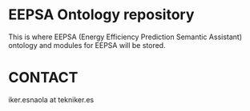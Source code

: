 # EEPSA Ontology repository

This is where EEPSA (Energy Efficiency Prediction Semantic Assistant) ontology and modules for EEPSA will be stored.

# CONTACT

iker.esnaola at tekniker.es
